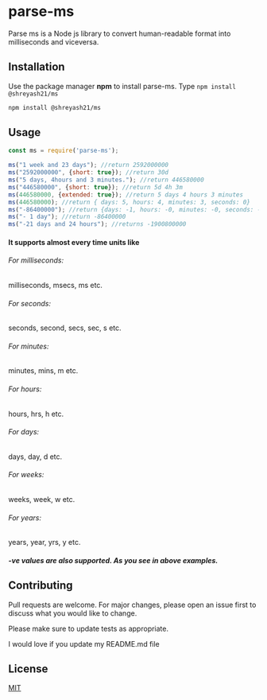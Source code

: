 # parse-ms

Parse ms is a Node js library to convert human-readable format into milliseconds and viceversa.

## Installation

Use the package manager **npm** to install parse-ms.
Type `npm install @shreyash21/ms`

```bash
npm install @shreyash21/ms
```

## Usage

```javascript
const ms = require('parse-ms');

ms("1 week and 23 days"); //return 2592000000
ms("2592000000", {short: true}); //return 30d
ms("5 days, 4hours and 3 minutes."); //return 446580000
ms("446580000", {short: true}); //return 5d 4h 3m
ms(446580000, {extended: true}); //return 5 days 4 hours 3 minutes
ms(446580000); //return { days: 5, hours: 4, minutes: 3, seconds: 0}
ms("-86400000"); //return {days: -1, hours: -0, minutes: -0, seconds: -0}
ms("- 1 day"); //return -86400000
ms("-21 days and 24 hours"); //returns -1900800000
```

#### It supports almost every time units like 
###### For milliseconds:
 milliseconds, msecs, ms etc.
###### For seconds:
seconds, second, secs, sec, s etc.
###### For minutes:
minutes, mins, m etc.
###### For hours:
 hours, hrs, h etc.
###### For days:
days, day, d etc.
###### For weeks:
 weeks, week, w etc.
###### For years:
 years, year, yrs, y etc.


##### -ve values are also supported. As you see in above examples.
## Contributing
Pull requests are welcome. For major changes, please open an issue first to discuss what you would like to change.

Please make sure to update tests as appropriate.

I would love if you update my README.md file
## License
[MIT](https://choosealicense.com/licenses/mit/)
